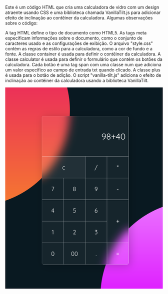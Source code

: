 Este é um código HTML que cria uma calculadora de vidro com um design atraente usando CSS e uma biblioteca chamada VanillaTilt.js para adicionar efeito de inclinação ao contêiner da calculadora. Algumas observações sobre o código:

A tag HTML <!DOCTYPE html> define o tipo de documento como HTML5.
As tags meta especificam informações sobre o documento, como o conjunto de caracteres usado e as configurações de exibição.
O arquivo "style.css" contém as regras de estilo para a calculadora, como a cor de fundo e a fonte.
A classe container é usada para definir o contêiner da calculadora.
A classe calculator é usada para definir o formulário que contém os botões da calculadora.
Cada botão é uma tag span com uma classe num que adiciona um valor específico ao campo de entrada txt quando clicado. A classe plus é usada para o botão de adição.
O script "vanilla-tilt.js" adiciona o efeito de inclinação ao contêiner da calculadora usando a biblioteca VanillaTilt.


<img src="https://github.com/danielcintori/calculator_glassform/blob/main/Screenshot_2023-04-06_02-51-41.png" />
